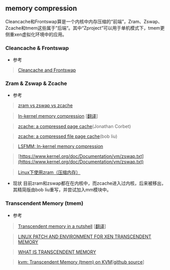 ## memory compression

Cleancache和Frontswap算是一个内核中内存压缩的“前端”，Zram、Zswap、Zcache和tmem这些属于”后端“。其中“Zproject”可以用于单机模式下，tmem更侧重xen虚拟化环境中的应用。

### Cleancache & Frontswap

* 参考

> [Cleancache and Frontswap](https://lwn.net/Articles/386090/)

### Zram & Zswap & Zcache

* 参考

> [zram vs zswap vs zcache](http://askubuntu.com/questions/471912/zram-vs-zswap-vs-zcache-ultimate-guide-when-to-use-which-one/472227#472227)

> [In-kernel memory compression](https://lwn.net/Articles/545244/)  [[翻译](http://blog.jcix.top/2016-12-09/inkernel_memory_compression/)]

> [zcache: a compressed page cache](https://lwn.net/Articles/397574/)(Jonathan Corbet)

> [zcache: a compressed file page cache](https://lwn.net/Articles/562254/)(bob liu)

> [LSFMM: In-kernel memory compression](https://lwn.net/Articles/548109/)

> [https://www.kernel.org/doc/Documentation/vm/zswap.txt](https://www.kernel.org/doc/Documentation/vm/zswap.txt)

> [Linux下使用zram（压缩内存）](https://segmentfault.com/a/1190000000380500)

* 现状
目前zram和zswap都在在内核中，而zcache进入过内核，后来被移出，其精简版由bob liu重写，并尝试加入mm模块中。

### Transcendent Memory (tmem)
* 参考
> [Transcendent memory in a nutshell](https://lwn.net/Articles/454795/) [[翻译](http://blog.chinaunix.net/uid-23531402-id-3199889.html)]

> [LINUX PATCH AND ENVIRONMENT FOR XEN TRANSCENDENT MEMORY](https://oss.oracle.com/projects/tmem/dist/documentation/internals/linuxpatch)

> [WHAT IS TRANSCENDENT MEMORY](https://oss.oracle.com/projects/tmem/)

> [kvm: Transcendent Memory (tmem) on KVM](https://groups.google.com/forum/#!starred/linux.kernel/KB2-YfAJhVc)[[github source](https://github.com/akshaykarle/kvm-tmem)]

